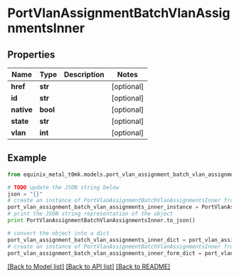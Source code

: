 # PortVlanAssignmentBatchVlanAssignmentsInner


## Properties
Name | Type | Description | Notes
------------ | ------------- | ------------- | -------------
**href** | **str** |  | [optional] 
**id** | **str** |  | [optional] 
**native** | **bool** |  | [optional] 
**state** | **str** |  | [optional] 
**vlan** | **int** |  | [optional] 

## Example

```python
from equinix_metal_t0mk.models.port_vlan_assignment_batch_vlan_assignments_inner import PortVlanAssignmentBatchVlanAssignmentsInner

# TODO update the JSON string below
json = "{}"
# create an instance of PortVlanAssignmentBatchVlanAssignmentsInner from a JSON string
port_vlan_assignment_batch_vlan_assignments_inner_instance = PortVlanAssignmentBatchVlanAssignmentsInner.from_json(json)
# print the JSON string representation of the object
print PortVlanAssignmentBatchVlanAssignmentsInner.to_json()

# convert the object into a dict
port_vlan_assignment_batch_vlan_assignments_inner_dict = port_vlan_assignment_batch_vlan_assignments_inner_instance.to_dict()
# create an instance of PortVlanAssignmentBatchVlanAssignmentsInner from a dict
port_vlan_assignment_batch_vlan_assignments_inner_form_dict = port_vlan_assignment_batch_vlan_assignments_inner.from_dict(port_vlan_assignment_batch_vlan_assignments_inner_dict)
```
[[Back to Model list]](../README.md#documentation-for-models) [[Back to API list]](../README.md#documentation-for-api-endpoints) [[Back to README]](../README.md)


